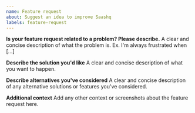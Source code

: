 ```yaml
---
name: Feature request
about: Suggest an idea to improve Saashq
labels: feature-request
---
```


<!--
Welcome to the Saashq Framework issue tracker! Before creating an issue, please heed the following:

1. This tracker should only be used to report bugs and request features / enhancements to Saashq
    - For questions and general support, refer to https://stackoverflow.com/questions/tagged/saashq
    - For documentation issues, use https://saashqframework.com/docs/user/en or the developer cheetsheet https://saashqframework.com/docs/user/en/wrench/resources/wrench-commands-cheatsheet
2. Use the search function before creating a new issue. Duplicates will be closed and directed to
   the original discussion.
3. When making a feature request, make sure to be as verbose as possible. The better you convey your message, the     greater the drive to make it happen.
-->

**Is your feature request related to a problem? Please describe.**
A clear and concise description of what the problem is. Ex. I'm always frustrated when [...]

**Describe the solution you'd like**
A clear and concise description of what you want to happen.

**Describe alternatives you've considered**
A clear and concise description of any alternative solutions or features you've considered.

**Additional context**
Add any other context or screenshots about the feature request here.
